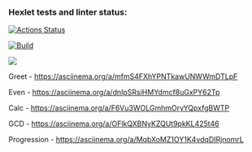 ### Hexlet tests and linter status:
[![Actions Status](https://github.com/santi15355/java-project-lvl1/workflows/hexlet-check/badge.svg)](https://github.com/santi15355/java-project-lvl1/actions)

[![Build](https://github.com/santi15355/java-project-lvl1/actions/workflows/gradle.yml/badge.svg?branch=main)](https://github.com/santi15355/java-project-lvl1/actions/workflows/gradle.yml)

<a href="https://codeclimate.com/github/santi15355/java-project-lvl1/maintainability"><img src="https://api.codeclimate.com/v1/badges/a99a88d28ad37a79dbf6/maintainability" /></a>

Greet - https://asciinema.org/a/mfmS4FXhYPNTkawUNWWmDTLpF

Even - https://asciinema.org/a/dnIpSRsiHMYdmcf8uGxPY62Tp

Calc - https://asciinema.org/a/F6Vu3WOLGmhmOryYQpxfgBWTP

GCD - https://asciinema.org/a/OFlkQXBNyKZQUt9pkKL425t46

Progression - https://asciinema.org/a/MqbXoMZ1OY1K4vdqDIRjnomrL
